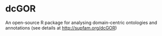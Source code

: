 dcGOR
=====

An open-source R package for analysing domain-centric ontologies and annotations (see details at http://supfam.org/dcGOR)
